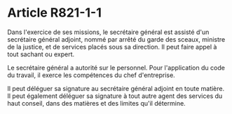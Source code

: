 # Article R821-1-1

Dans l'exercice de ses missions, le secrétaire général est assisté d'un secrétaire général adjoint, nommé par arrêté du garde des sceaux, ministre de la justice, et de services placés sous sa direction. Il peut faire appel à tout sachant ou expert.

Le secrétaire général a autorité sur le personnel. Pour l'application du code du travail, il exerce les compétences du chef d'entreprise.

Il peut déléguer sa signature au secrétaire général adjoint en toute matière. Il peut également déléguer sa signature à tout autre agent des services du haut conseil, dans des matières et des limites qu'il détermine.
